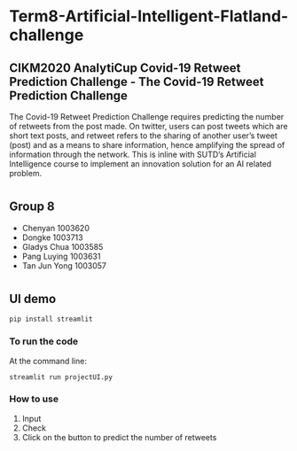 # Term8-Artificial-Intelligent-Flatland-challenge

## CIKM2020 AnalytiCup Covid-19 Retweet Prediction Challenge - The Covid-19 Retweet Prediction Challenge
The Covid-19 Retweet Prediction Challenge requires predicting the number of retweets from the post made. On twitter, users can post tweets which are short text posts, and retweet refers to the sharing of another user’s tweet (post) and as a means to share information, hence amplifying the spread of information through the network. This is inline with SUTD’s Artificial Intelligence course to implement an innovation solution for an AI related problem.


# 


## Group 8 
- Chenyan       1003620
- Dongke        1003713
- Gladys Chua   1003585
- Pang Luying   1003631
- Tan Jun Yong	1003057

#


#

## UI demo
```
pip install streamlit
```

### To run the code
At the command line: 
``` 
streamlit run projectUI.py  
```

### How to use
1. Input 
2. Check 
3. Click on the button to predict the number of retweets

